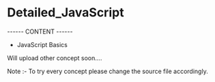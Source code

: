 # Detailed_JavaScript

------ CONTENT ------
* JavaScript Basics

Will upload other concept soon....

Note :- To try every concept please change the source file accordingly.
